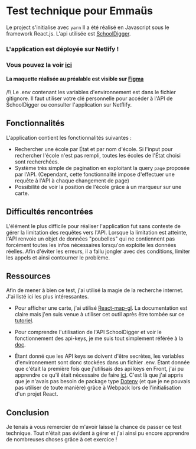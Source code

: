 # Test technique pour Emmaüs
Le project s'initialise avec `yarn` 
Il a été réalisé en Javascript sous le framework React.js.
L'api utilisée est [SchoolDigger](https://any-api.com/schooldigger_com/schooldigger_com/docs/_v1_schools/Schools_GetAllSchools).

### L'application est déployée sur Netlify ! 
### Vous pouvez la voir [ici](https://marine-le-pennec-emmaus.netlify.app/)

#### La maquette réalisée au préalable est visible sur [Figma](https://www.figma.com/file/ZJjfE0LOq1WZJ6Je5AzK40/Find-a-school?node-id=1%3A2)

/!\ Le .env contenant les variables d'environnement est dans le fichier gitignore. Il faut utiliser votre clé personnelle pour accéder à l'API de SchoolDigger ou consulter l'application sur Netflify.

## Fonctionnalités 
L'application contient les fonctionnalités suivantes :

 - Rechercher une école par État et par nom d'école. Si l'input pour rechercher l'école n'est pas rempli, toutes les écoles de l'État choisi sont recherchées.
 - Système très simple de pagination en exploitant la query `page` proposée par l'API. (Cependant, cette fonctionnalité impose d'effectuer une requête à l'API à chaque changement de page)
 - Possibilité de voir la position de l'école grâce à un marqueur sur une carte.
 
 

## Difficultés rencontrées
L'élément le plus difficile pour réaliser l'application fut sans conteste de gérer la limitation des requêtes vers l'API. Lorsque la limitation est atteinte, l'API renvoie un objet de données "poubelles" qui ne contiennent pas forcément toutes les infos nécessaires lorsqu'on exploite les données réelles. Afin d'éviter les erreurs, il a fallu jongler avec des conditions, limiter les appels et ainsi contourner le problème.

## Ressources 
Afin de mener à bien ce test, j'ai utilisé la magie de la recherche internet. J'ai listé ici les plus intéressantes.

 - Pour afficher une carte, j'ai utilisé [React-map-gl](https://visgl.github.io/react-map-gl/). La documentation est claire mais j'en suis venue à utiliser cet outil après être tombée sur ce [tutoriel](https://dev.to/joowoonk/how-did-i-play-with-mapbox-gl-on-react-hooks-part-1-4pkl).
 
 - Pour comprendre l'utilisation de l'API SchoolDigger et voir le fonctionnement des api-keys, je me suis tout simplement référée à la [doc](https://developer.schooldigger.com/). 
 - Étant donné que les API keys se doivent d'être secrètes, les variables d'environnement sont donc stockées dans un fichier .env. Étant donnée que c'était la première fois que j'utilisais des api keys en Front, j'ai pu apprendre ce qu'il était nécessaire de faire [ici](https://dev.to/thepuskar/how-to-hide-your-api-keys-in-react-4k55). C'est là que j'ai appris que je n'avais pas besoin de package type [Dotenv](https://www.npmjs.com/package/dotenv) (et que je ne pouvais pas utiliser de toute manière) grâce à Webpack lors de l'initialisation d'un projet React.
 
 ## Conclusion
 Je tenais à vous remercier de m'avoir laissé la chance de passer ce test technique. Tout n'était pas évident à gérer et j'ai ainsi pu encore apprendre de nombreuses choses grâce à cet exercice !
